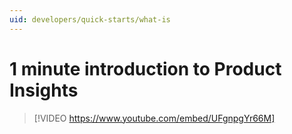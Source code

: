 ```yaml
---
uid: developers/quick-starts/what-is
---
```


# 1 minute introduction to Product Insights 

> [!VIDEO https://www.youtube.com/embed/UFgnpgYr66M]




